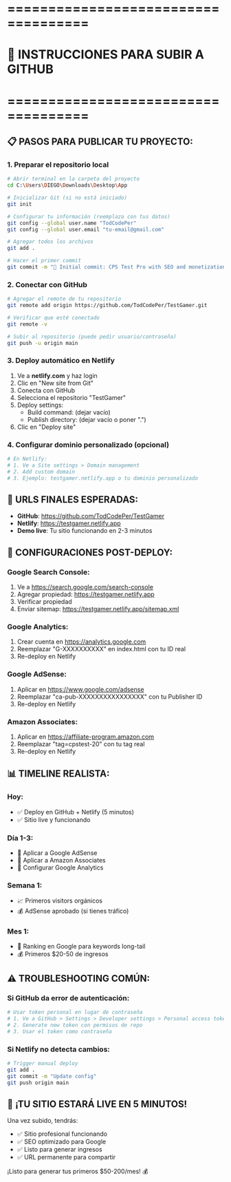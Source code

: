 # ====================================
# 🚀 INSTRUCCIONES PARA SUBIR A GITHUB
# ====================================

## 📋 PASOS PARA PUBLICAR TU PROYECTO:

### 1. **Preparar el repositorio local**
```bash
# Abrir terminal en la carpeta del proyecto
cd C:\Users\DIEGO\Downloads\Desktop\App

# Inicializar Git (si no está iniciado)
git init

# Configurar tu información (reemplaza con tus datos)
git config --global user.name "TodCodePer"
git config --global user.email "tu-email@gmail.com"

# Agregar todos los archivos
git add .

# Hacer el primer commit
git commit -m "🎯 Initial commit: CPS Test Pro with SEO and monetization ready"
```

### 2. **Conectar con GitHub**
```bash
# Agregar el remote de tu repositorio
git remote add origin https://github.com/TodCodePer/TestGamer.git

# Verificar que esté conectado
git remote -v

# Subir al repositorio (puede pedir usuario/contraseña)
git push -u origin main
```

### 3. **Deploy automático en Netlify**
1. Ve a **netlify.com** y haz login
2. Clic en "New site from Git"
3. Conecta con GitHub
4. Selecciona el repositorio "TestGamer"
5. Deploy settings:
   - Build command: (dejar vacío)
   - Publish directory: (dejar vacío o poner ".")
6. Clic en "Deploy site"

### 4. **Configurar dominio personalizado (opcional)**
```bash
# En Netlify:
# 1. Ve a Site settings > Domain management
# 2. Add custom domain
# 3. Ejemplo: testgamer.netlify.app o tu dominio personalizado
```

## 🎯 **URLS FINALES ESPERADAS:**

- **GitHub**: https://github.com/TodCodePer/TestGamer
- **Netlify**: https://testgamer.netlify.app
- **Demo live**: Tu sitio funcionando en 2-3 minutos

## 🔧 **CONFIGURACIONES POST-DEPLOY:**

### Google Search Console:
1. Ve a https://search.google.com/search-console
2. Agregar propiedad: https://testgamer.netlify.app
3. Verificar propiedad
4. Enviar sitemap: https://testgamer.netlify.app/sitemap.xml

### Google Analytics:
1. Crear cuenta en https://analytics.google.com
2. Reemplazar "G-XXXXXXXXXX" en index.html con tu ID real
3. Re-deploy en Netlify

### Google AdSense:
1. Aplicar en https://www.google.com/adsense
2. Reemplazar "ca-pub-XXXXXXXXXXXXXXXX" con tu Publisher ID
3. Re-deploy en Netlify

### Amazon Associates:
1. Aplicar en https://affiliate-program.amazon.com
2. Reemplazar "tag=cpstest-20" con tu tag real
3. Re-deploy en Netlify

## 📊 **TIMELINE REALISTA:**

### Hoy:
- ✅ Deploy en GitHub + Netlify (5 minutos)
- ✅ Sitio live y funcionando

### Día 1-3:
- 📝 Aplicar a Google AdSense
- 📝 Aplicar a Amazon Associates
- 📝 Configurar Google Analytics

### Semana 1:
- 📈 Primeros visitors orgánicos
- 💰 AdSense aprobado (si tienes tráfico)

### Mes 1:
- 🎯 Ranking en Google para keywords long-tail
- 💰 Primeros $20-50 de ingresos

## ⚠️ **TROUBLESHOOTING COMÚN:**

### Si GitHub da error de autenticación:
```bash
# Usar token personal en lugar de contraseña
# 1. Ve a GitHub > Settings > Developer settings > Personal access tokens
# 2. Generate new token con permisos de repo
# 3. Usar el token como contraseña
```

### Si Netlify no detecta cambios:
```bash
# Trigger manual deploy
git add .
git commit -m "Update config"
git push origin main
```

## 🎉 **¡TU SITIO ESTARÁ LIVE EN 5 MINUTOS!**

Una vez subido, tendrás:
- ✅ Sitio profesional funcionando
- ✅ SEO optimizado para Google
- ✅ Listo para generar ingresos
- ✅ URL permanente para compartir

¡Listo para generar tus primeros $50-200/mes! 💰
